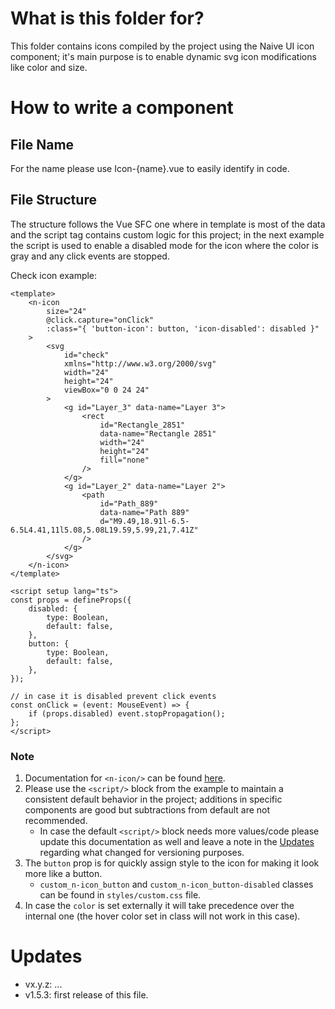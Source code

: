 # What is this folder for?

This folder contains icons compiled by the project using the Naive UI icon component; it's main purpose is to enable dynamic svg icon modifications like color and size.

# How to write a component

## File Name

For the name please use Icon-{name}.vue to easily identify in code.

## File Structure

The structure follows the Vue SFC one where in template is most of the data and the script tag contains custom logic for this project; in the next example the script is used to enable a disabled mode for the icon where the color is gray and any click events are stopped.

Check icon example:

```vue
<template>
	<n-icon
		size="24"
		@click.capture="onClick"
		:class="{ 'button-icon': button, 'icon-disabled': disabled }"
	>
		<svg
			id="check"
			xmlns="http://www.w3.org/2000/svg"
			width="24"
			height="24"
			viewBox="0 0 24 24"
		>
			<g id="Layer_3" data-name="Layer 3">
				<rect
					id="Rectangle_2851"
					data-name="Rectangle 2851"
					width="24"
					height="24"
					fill="none"
				/>
			</g>
			<g id="Layer_2" data-name="Layer 2">
				<path
					id="Path_889"
					data-name="Path 889"
					d="M9.49,18.91l-6.5-6.5L4.41,11l5.08,5.08L19.59,5.99,21,7.41Z"
				/>
			</g>
		</svg>
	</n-icon>
</template>

<script setup lang="ts">
const props = defineProps({
	disabled: {
		type: Boolean,
		default: false,
	},
	button: {
		type: Boolean,
		default: false,
	},
});

// in case it is disabled prevent click events
const onClick = (event: MouseEvent) => {
	if (props.disabled) event.stopPropagation();
};
</script>
```

### Note

1.  Documentation for `<n-icon/>` can be found [here](https://www.naiveui.com/en-US/light/components/icon).
2.  Please use the `<script/>` block from the example to maintain a consistent default behavior in the project; additions in specific components are good but subtractions from default are not recommended.
    -   In case the default `<script/>` block needs more values/code please update this documentation as well and leave a note in the [Updates](#updates) regarding what changed for versioning purposes.
3.  The `button` prop is for quickly assign style to the icon for making it look more like a button.
    -   `custom_n-icon_button` and `custom_n-icon_button-disabled` classes can be found in `styles/custom.css` file.
4.  In case the `color` is set externally it will take precedence over the internal one (the hover color set in class will not work in this case).

# Updates <a name="updates"></a>

-   vx.y.z: ...
-   v1.5.3: first release of this file.
